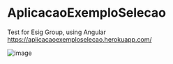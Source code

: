 # AplicacaoExemploSelecao
Test for Esig Group, using Angular
https://aplicacaoexemploselecao.herokuapp.com/


![image](https://user-images.githubusercontent.com/79145717/110476517-d2952d00-80c0-11eb-8a54-78928e2daa8f.png)
